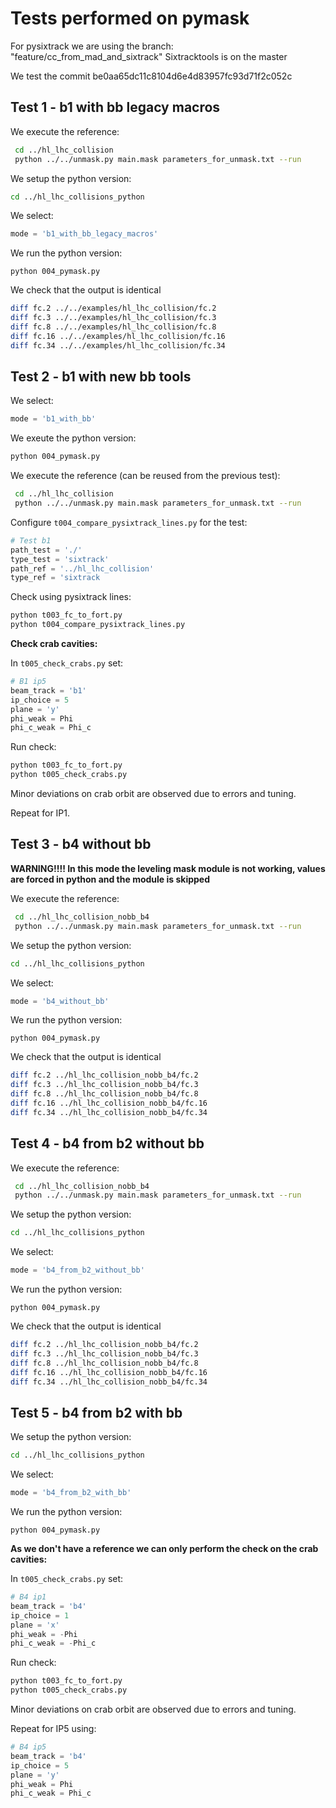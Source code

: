 # Tests performed on pymask

For pysixtrack we are using the branch: "feature/cc_from_mad_and_sixtrack"
Sixtracktools is on the master

We test the commit be0aa65dc11c8104d6e4d83957fc93d71f2c052c

## Test 1 - b1 with bb legacy macros

We execute the reference:
```bash
 cd ../hl_lhc_collision
 python ../../unmask.py main.mask parameters_for_unmask.txt --run
```

We setup the python version:
```bash
cd ../hl_lhc_collisions_python

```
We select:
```python
mode = 'b1_with_bb_legacy_macros'
```
We run the python version:
```
python 004_pymask.py
```

We check that the output is identical
```bash
diff fc.2 ../../examples/hl_lhc_collision/fc.2
diff fc.3 ../../examples/hl_lhc_collision/fc.3
diff fc.8 ../../examples/hl_lhc_collision/fc.8
diff fc.16 ../../examples/hl_lhc_collision/fc.16
diff fc.34 ../../examples/hl_lhc_collision/fc.34
```


## Test 2 - b1 with new bb tools
We select:
```python
mode = 'b1_with_bb'
```

We exeute the python version:
```bash
python 004_pymask.py
```

We execute the reference (can be reused from the previous test):
```bash
 cd ../hl_lhc_collision
 python ../../unmask.py main.mask parameters_for_unmask.txt --run
```

Configure ```t004_compare_pysixtrack_lines.py``` for the test:
```python
# Test b1
path_test = './'
type_test = 'sixtrack'
path_ref = '../hl_lhc_collision'
type_ref = 'sixtrack
```

Check using pysixtrack lines:
```bash
python t003_fc_to_fort.py
python t004_compare_pysixtrack_lines.py
```

**Check crab cavities:**

In ```t005_check_crabs.py``` set:
```python
# B1 ip5
beam_track = 'b1'
ip_choice = 5
plane = 'y'
phi_weak = Phi
phi_c_weak = Phi_c
```

Run check:
```bash
python t003_fc_to_fort.py
python t005_check_crabs.py
```
Minor deviations on crab orbit are observed due to errors and tuning.

Repeat for IP1.

## Test 3 - b4 without bb

**WARNING!!!! In this mode the leveling mask module is not working, values are forced in python and the module is skipped**

We execute the reference:
```bash
 cd ../hl_lhc_collision_nobb_b4
 python ../../unmask.py main.mask parameters_for_unmask.txt --run
```

We setup the python version:
```bash
cd ../hl_lhc_collisions_python

```
We select:
```python
mode = 'b4_without_bb'
```
We run the python version:
```
python 004_pymask.py
```

We check that the output is identical
```bash
diff fc.2 ../hl_lhc_collision_nobb_b4/fc.2
diff fc.3 ../hl_lhc_collision_nobb_b4/fc.3
diff fc.8 ../hl_lhc_collision_nobb_b4/fc.8
diff fc.16 ../hl_lhc_collision_nobb_b4/fc.16
diff fc.34 ../hl_lhc_collision_nobb_b4/fc.34
```

## Test 4 - b4 from b2 without bb

We execute the reference:
```bash
 cd ../hl_lhc_collision_nobb_b4
 python ../../unmask.py main.mask parameters_for_unmask.txt --run
```

We setup the python version:
```bash
cd ../hl_lhc_collisions_python

```
We select:
```python
mode = 'b4_from_b2_without_bb'
```
We run the python version:
```
python 004_pymask.py
```

We check that the output is identical
```bash
diff fc.2 ../hl_lhc_collision_nobb_b4/fc.2
diff fc.3 ../hl_lhc_collision_nobb_b4/fc.3
diff fc.8 ../hl_lhc_collision_nobb_b4/fc.8
diff fc.16 ../hl_lhc_collision_nobb_b4/fc.16
diff fc.34 ../hl_lhc_collision_nobb_b4/fc.34
```

## Test 5 - b4 from b2 with bb
We setup the python version:
```bash
cd ../hl_lhc_collisions_python

```
We select:
```python
mode = 'b4_from_b2_with_bb'
```
We run the python version:
```
python 004_pymask.py
```

**As we don't have a reference we can only perform the check on the crab cavities:**

In ```t005_check_crabs.py``` set:
```python
# B4 ip1
beam_track = 'b4'
ip_choice = 1
plane = 'x'
phi_weak = -Phi
phi_c_weak = -Phi_c
```

Run check:
```bash
python t003_fc_to_fort.py
python t005_check_crabs.py
```
Minor deviations on crab orbit are observed due to errors and tuning.

Repeat for IP5 using:
```python
# B4 ip5
beam_track = 'b4'
ip_choice = 5
plane = 'y'
phi_weak = Phi
phi_c_weak = Phi_c
```

